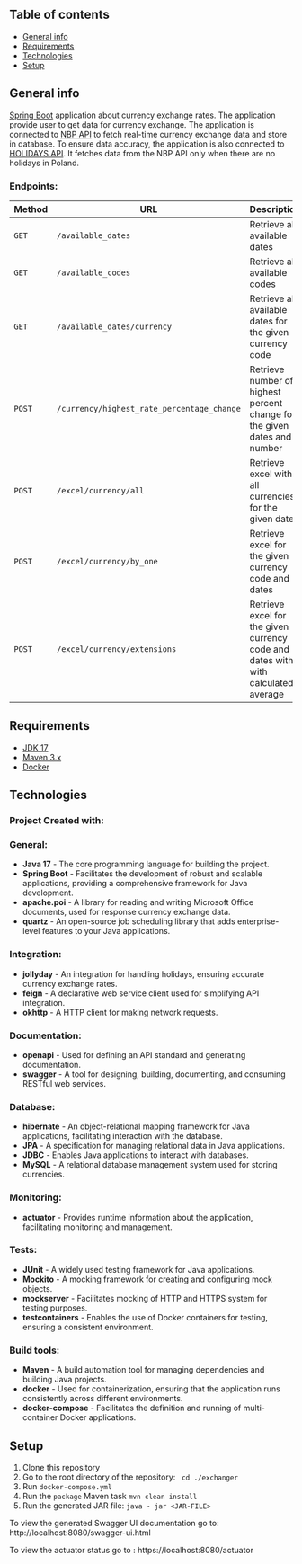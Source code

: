## Table of contents

* [General info](#General-info)
* [Requirements](#Requirements)
* [Technologies](#Technologies)
* [Setup](#Setup)

## General info

[Spring Boot](http://projects.spring.io/spring-boot/) application about currency exchange rates. The application provide
user to get data for currency exchange.
The application is connected to [NBP API](http://api.nbp.pl) to fetch real-time currency exchange data and store in
database. To ensure data accuracy, the application is also connected to [HOLIDAYS API](https://date.nager.at/Api). It
fetches data from the NBP API only when there are no holidays in Poland.

### Endpoints: </br>

| Method | URL                                        | Description                                                                       |
|--------|--------------------------------------------|-----------------------------------------------------------------------------------|
| `GET`  | `/available_dates`                         | Retrieve all available dates                                                      |
| `GET`  | `/available_codes`                         | Retrieve all available codes                                                      |
| `GET`  | `/available_dates/currency`                | Retrieve all available dates for the given currency code                          |
| `POST` | `/currency/highest_rate_percentage_change` | Retrieve number of highest percent change for the given dates and number          |
| `POST` | `/excel/currency/all`                      | Retrieve excel with all currencies for the given dates                            |
| `POST` | `/excel/currency/by_one`                   | Retrieve excel for the given currency code and dates                              |
| `POST` | `/excel/currency/extensions`               | Retrieve excel for the given currency code and dates with with calculated average |

## Requirements

* [JDK 17](https://www.oracle.com/java/technologies/downloads/#java17)
* [Maven 3.x](https://maven.apache.org/index.html)
* [Docker](https://www.docker.com/products/docker-desktop/)

## Technologies

### Project Created with:  </br>

### General:

* **Java 17** - The core programming language for building the project.
* **Spring Boot** - Facilitates the development of robust and scalable applications, providing a comprehensive framework
  for Java development.
* **apache.poi** - A library for reading and writing Microsoft Office documents, used for response currency exchange
  data.
* **quartz** - An open-source job scheduling library that adds enterprise-level features to your Java applications.

### Integration:

* **jollyday** - An integration for handling holidays, ensuring accurate currency exchange rates.
* **feign** - A declarative web service client used for simplifying API integration.
* **okhttp** - A HTTP client for making network requests.

### Documentation:

* **openapi** - Used for defining an API standard and generating documentation.
* **swagger** - A tool for designing, building, documenting, and consuming RESTful web services.

### Database:

* **hibernate** - An object-relational mapping framework for Java applications, facilitating interaction with the
  database.
* **JPA** - A specification for managing relational data in Java applications.
* **JDBC** - Enables Java applications to interact with databases.
* **MySQL** - A relational database management system used for storing currencies.

### Monitoring:

* **actuator** - Provides runtime information about the application, facilitating monitoring and management.

### Tests:

* **JUnit** - A widely used testing framework for Java applications.
* **Mockito** - A mocking framework for creating and configuring mock objects.
* **mockserver** - Facilitates mocking of HTTP and HTTPS system for testing purposes.
* **testcontainers** - Enables the use of Docker containers for testing, ensuring a consistent environment.

### Build tools:

* **Maven** - A build automation tool for managing dependencies and building Java projects.
* **docker** - Used for containerization, ensuring that the application runs consistently across different environments.
* **docker-compose** - Facilitates the definition and running of multi-container Docker applications.

## Setup

1. Clone this repository
2. Go to the root directory of the repository: ``` cd ./exchanger```
3. Run ```docker-compose.yml```
4. Run the ```package``` Maven task ```mvn clean install```
5. Run the generated JAR file: ```java - jar <JAR-FILE>```

To view the generated Swagger UI documentation go to: http://localhost:8080/swagger-ui.html

To view the actuator status go to : https://localhost:8080/actuator

